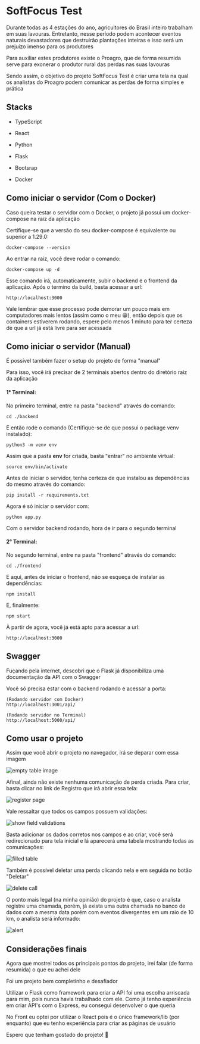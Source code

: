 
# SoftFocus Test

Durante todas as 4 estações do ano, agricultores do Brasil inteiro trabalham em suas lavouras. Entretanto, nesse período podem acontecer eventos naturais devastadores que destruirão plantações inteiras e isso será um prejuízo imenso para os produtores

Para auxiliar estes produtores existe o Proagro, que de forma resumida serve para exonerar o produtor rural das perdas nas suas lavouras

Sendo assim, o objetivo do projeto SoftFocus Test é criar uma tela na qual os analistas do Proagro podem comunicar as perdas de forma simples e prática



## Stacks

- TypeScript

- React

- Python

- Flask

- Bootsrap

- Docker




## Como iniciar o servidor (Com o Docker)

Caso queira testar o servidor com o Docker, o projeto já possui um docker-compose na raiz da aplicação

Certifique-se que a versão do seu docker-compose é equivalente ou superior a 1.29.0:

```
docker-compose --version
```

Ao entrar na raíz, você deve rodar o comando:

```
docker-compose up -d
```


Esse comando irá, automaticamente, subir o backend e o frontend da aplicação. Após o termino da build, basta acessar a url:

```
http://localhost:3000
```

Vale lembrar que esse processo pode demorar um pouco mais em computadores mais lentos (assim como o meu 😁), então depois que os containers estiverem rodando, espere pelo menos 1 minuto para ter certeza de que a url já está livre para ser acessada


## Como iniciar o servidor (Manual)

É possível também fazer o setup do projeto de forma "manual"

Para isso, você irá precisar de 2 terminais abertos dentro do diretório raiz da aplicação

#### 1° Terminal:

No primeiro terminal, entre na pasta "backend" através do comando:

```
cd ./backend
```

E então rode o comando (Certifique-se de que possui o package venv instalado):

```
python3 -m venv env
```

Assim que a pasta **env** for criada, basta "entrar" no ambiente virtual:

```
source env/bin/activate
```

Antes de iniciar o servidor, tenha certeza de que instalou as dependências do mesmo através do comando:
```
pip install -r requirements.txt
```

Agora é só iniciar o servidor com:

```
python app.py
```

Com o servidor backend rodando, hora de ir para o segundo terminal

#### 2° Terminal:


No segundo terminal, entre na pasta "frontend" através do comando:

```
cd ./frontend
```

E aqui, antes de iniciar o frontend, não se esqueça de instalar as dependências:

```
npm install
```

E, finalmente:

```
npm start
```


À partir de agora, você já está apto para acessar a url:

```
http://localhost:3000
```

## Swagger

Fuçando pela internet, descobri que o Flask já disponibiliza uma documentação da API com o Swagger

Você só precisa estar com o backend rodando e acessar a porta:

```
(Rodando servidor com Docker)
http://localhost:3001/api/
```

```
(Rodando servidor no Terminal)
http://localhost:5000/api/
```


## Como usar o projeto

Assim que você abrir o projeto no navegador, irá se deparar com essa imagem

![empty table image](https://i.imgur.com/mT7naA4.png)


Afinal, ainda não existe nenhuma comunicação de perda criada. Para criar, basta clicar no link de Registro que irá abrir essa tela:

![register page](https://i.imgur.com/mFzARNs.png)

Vale ressaltar que todos os campos possuem validações:

![show field validations](https://i.imgur.com/Q1XszRL.png)

Basta adicionar os dados corretos nos campos e ao criar, você será redirecionado para tela inicial e lá aparecerá uma tabela mostrando todas as comunicações:

![filled table](https://i.imgur.com/85q0Hz6.png)

Também é possível deletar uma perda clicando nela e em seguida no botão "Deletar"

![delete call](https://i.imgur.com/8RMkcvk.png)

O ponto mais legal (na minha opinião) do projeto é que, caso o analista registre uma chamada, porém, já exista uma outra chamada no banco de dados com a mesma data porém com eventos divergentes em um raio de 10 km, o analista será informado:

![alert](https://i.imgur.com/WJ2Kwlh.png)


## Considerações finais


Agora que mostrei todos os principais pontos do projeto, irei falar (de forma resumida) o que eu achei dele

Foi um projeto bem completinho e desafiador

Utilizar o Flask como framework para criar a API foi uma escolha arriscada para mim, pois nunca havia trabalhado com ele. Como já tenho experiência em criar API's com o Express, eu consegui desenvolver o que queria

No Front eu optei por utilizar o React pois é o único framework/lib (por enquanto) que eu tenho experiência para criar as páginas de usuário

Espero que tenham gostado do projeto! 🤠
